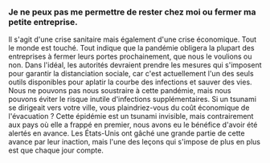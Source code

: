 ### Je ne peux pas me permettre de rester chez moi ou fermer ma petite entreprise.

Il s'agit d'une crise sanitaire mais également d'une crise économique. Tout le monde est touché. Tout indique que la pandémie obligera la plupart des entreprises à fermer leurs portes prochainement, que nous le voulions ou non. Dans l'idéal, les autorités devraient prendre les mesures qui s'imposent pour garantir la distanciation sociale, car c'est actuellement l'un des seuls outils disponibles pour aplatir la courbe des infections et sauver des vies. Nous ne pouvons pas nous soustraire à cette pandémie, mais nous pouvons éviter le risque inutile d'infections supplémentaires. Si un tsunami se dirigeait vers votre ville, vous plaindriez-vous du coût économique de l'évacuation ? Cette épidémie est un tsunami invisible, mais contrairement aux pays où elle a frappé en premier, nous avons eu le bénéfice d'avoir été alertés en avance. Les États-Unis ont gâché une grande partie de cette avance par leur inaction, mais l'une des leçons qui s'impose de plus en plus est que chaque jour compte.
